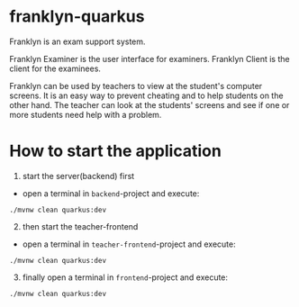 # franklyn-quarkus

Franklyn is an exam support system.

Franklyn Examiner is the user interface for examiners. Franklyn Client is the client for the examinees.

Franklyn can be used by teachers to view at the student's computer screens. 
It is an easy way to prevent cheating and to help students on the other hand.
The teacher can look at the students' screens and see if one or more students need help with a problem.

# How to start the application

1. start the server(backend) first

* open a terminal in `backend`-project and execute:

`./mvnw clean quarkus:dev`

2. then start the teacher-frontend

* open a terminal in `teacher-frontend`-project and execute:

`./mvnw clean quarkus:dev`

3. finally open a terminal in `frontend`-project and execute:

`./mvnw clean quarkus:dev`
